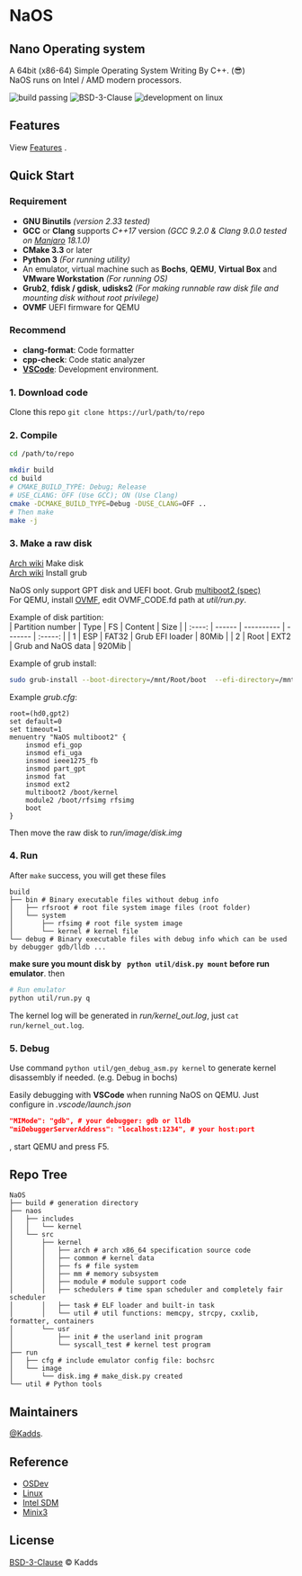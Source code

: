 # NaOS  

## Nano Operating system
A 64bit (x86-64) Simple Operating System Writing By C++.  (:sunglasses:)  
NaOS runs on Intel / AMD modern processors.  

![build passing](https://img.shields.io/badge/build-passing-green) ![BSD-3-Clause](https://img.shields.io/badge/License-BSD--3--Clause-green) ![development on linux](https://img.shields.io/badge/build--platform-linux-lightgrey)  


## Features  
View [Features](./FEATURES.MD) .

## Quick Start  

### **Requirement**  
* **GNU Binutils** *(version 2.33 tested)*
* **GCC** or **Clang** supports *C++17* version  *(GCC 9.2.0 & Clang 9.0.0 tested on [Manjaro](https://manjaro.org/) 18.1.0)*
* **CMake 3.3** or later
* **Python 3** *(For running utility)*
* An emulator, virtual machine such as **Bochs**, **QEMU**, **Virtual Box** and **VMware Workstation** *(For running OS)*
* **Grub2**, **fdisk / gdisk**, **udisks2** *(For making runnable raw disk file and mounting disk without root privilege)*
* **OVMF** UEFI firmware for QEMU
  
### **Recommend**  

* **clang-format**: Code formatter 
* **cpp-check**: Code static analyzer 
* [**VSCode**](https://code.visualstudio.com/): Development environment.

### 1. Download code
Clone this repo ```git clone https://url/path/to/repo``` 

### 2. Compile
```Bash
cd /path/to/repo

mkdir build
cd build
# CMAKE_BUILD_TYPE: Debug; Release
# USE_CLANG: OFF (Use GCC); ON (Use Clang)
cmake -DCMAKE_BUILD_TYPE=Debug -DUSE_CLANG=OFF ..
# Then make
make -j
```

### 3. Make a raw disk
[Arch wiki](https://wiki.archlinux.org/index.php/Fdisk) Make disk  
[Arch wiki](https://wiki.archlinux.org/index.php/GRUB) Install grub   
  
NaOS only support GPT disk and UEFI boot. Grub [multiboot2 (spec)](https://www.gnu.org/software/grub/manual/multiboot2/multiboot.html)   
For QEMU, install [OVMF](https://sourceforge.net/projects/tianocore/), edit OVMF_CODE.fd path at *util/run.py*.  

Example of disk partition:  
| Partition number |  Type | FS | Content | Size |
| :----: | ------ | ---------- | ------- | :-----: |
| 1 | ESP   | FAT32 | Grub EFI loader    |  80Mib  |
| 2 | Root  | EXT2  | Grub and NaOS data |  920Mib |


Example of grub install:
```bash
sudo grub-install --boot-directory=/mnt/Root/boot  --efi-directory=/mnt/ESP --targe=x86_64-efi run/image/disk.img
```

Example *grub.cfg*:
```
root=(hd0,gpt2)
set default=0
set timeout=1
menuentry "NaOS multiboot2" {
    insmod efi_gop
    insmod efi_uga
    insmod ieee1275_fb
    insmod part_gpt
    insmod fat
    insmod ext2
    multiboot2 /boot/kernel
    module2 /boot/rfsimg rfsimg
    boot
}
```

Then move the raw disk to *run/image/disk.img*   


### 4. Run
After ```make``` success, you will get these files
```
build
├── bin # Binary executable files without debug info
│   ├── rfsroot # root file system image files (root folder)
│   └── system
│       ├── rfsimg # root file system image
│       └── kernel # kernel file
└── debug # Binary executable files with debug info which can be used by debugger gdb/lldb ...
```

**make sure you mount disk by ``` python util/disk.py mount``` before run emulator**. then
```Bash
# Run emulator
python util/run.py q
```

The kernel log will be generated in *run/kernel_out.log*, just ```cat run/kernel_out.log```.

### 5. Debug
Use command ```python util/gen_debug_asm.py kernel``` to generate kernel disassembly if needed. (e.g. Debug in bochs)

Easily debugging with **VSCode** when running NaOS on QEMU. Just configure in *.vscode/launch.json*
```Json
"MIMode": "gdb", # your debugger: gdb or lldb
"miDebuggerServerAddress": "localhost:1234", # your host:port
```
, start QEMU and press F5.


## Repo Tree
```
NaOS
├── build # generation directory
├── naos
│   ├── includes
│   │   └── kernel
│   └── src
│       ├── kernel
│       │   ├── arch # arch x86_64 specification source code
│       │   ├── common # kernel data
│       │   ├── fs # file system 
│       │   ├── mm # memory subsystem
│       │   ├── module # module support code
│       │   ├── schedulers # time span scheduler and completely fair scheduler
│       │   ├── task # ELF loader and built-in task
│       │   └── util # util functions: memcpy, strcpy, cxxlib, formatter, containers
│       └── usr
│           ├── init # the userland init program 
│           └── syscall_test # kernel test program 
├── run
│   ├── cfg # include emulator config file: bochsrc
│   └── image
│       └── disk.img # make_disk.py created
└── util # Python tools
```

## Maintainers 
[@Kadds](https://github.com/Kadds).

## Reference 
* [OSDev](https://forum.osdev.org/)
* [Linux](https://www.kernel.org/)
* [Intel SDM](https://software.intel.com/en-us/articles/intel-sdm)
* [Minix3](http://www.minix3.org/)

## License
[BSD-3-Clause](./LICENSE) © Kadds

